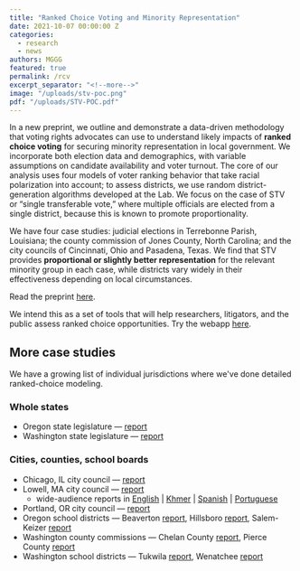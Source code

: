 ```yaml
---
title: "Ranked Choice Voting and Minority Representation"
date: 2021-10-07 00:00:00 Z
categories:
  - research
  - news
authors: MGGG
featured: true
permalink: /rcv
excerpt_separator: "<!--more-->"
image: "/uploads/stv-poc.png"
pdf: "/uploads/STV-POC.pdf"
---
```


In a new preprint, we outline and demonstrate a data-driven methodology that voting rights advocates can use to understand likely impacts of **ranked choice voting** for securing minority representation in local government. We incorporate both election data and demographics, with variable assumptions on candidate availability and voter turnout. The core of our analysis uses four models of voter ranking behavior that take racial polarization into account; to assess districts, we use random district-generation algorithms developed at the Lab. We focus on the case of STV or “single transferable vote,” where multiple officials are elected from a single district, because this is known to promote proportionality.

<!--more-->

We have four case studies: judicial elections in Terrebonne Parish, Louisiana; the county commission of Jones County, North Carolina; and the city councils of Cincinnati, Ohio and Pasadena, Texas. We find that STV provides **proportional or slightly better representation** for the relevant minority group in each case, while districts vary widely in their effectiveness depending on local circumstances.

Read the preprint [here](https://papers.ssrn.com/sol3/papers.cfm?abstract_id=3778021).  

We intend this as a set of tools that will help researchers, litigators, and the public assess ranked choice opportunities.  Try the webapp [here](https://mggg.github.io/rcv-webapp).

## More case studies
We have a growing list of individual jurisdictions where we've done detailed ranked-choice modeling.  

### Whole states

* Oregon state legislature &mdash; [report](https://mggg.org/publications/Oregon.pdf)
* Washington state legislature &mdash; [report](https://mggg.org/publications/Washington.pdf)

### Cities, counties, school boards

* Chicago, IL city council &mdash; [report](https://mggg.org/publications/Chicago.pdf)
* Lowell, MA city council &mdash;  [report](https://mggg.org/publications/Lowell-Detailed-Report.pdf)
  * wide-audience reports in [English](https://mggg.org/publications/Lowell-Report.pdf) | [Khmer](https://mggg.org/publications/Lowell-Report_KH.pdf) | [Spanish](https://mggg.org/publications/Lowell-Report_SP.pdf) | [Portuguese](https://mggg.org/publications/Lowell-Report_PT.pdf)
* Portland, OR city council &mdash; [report](https://mggg.org/publications/Portland.pdf)
* Oregon school districts &mdash; Beaverton [report](https://mggg.org/publications/Beaverton.pdf), Hillsboro [report](https://mggg.org/publications/Hillsboro.pdf), Salem-Keizer [report](https://mggg.org/publications/Salem_Keizer.pdf)
* Washington county commissions &mdash; Chelan County [report](https://mggg.org/publications/Chelan_County.pdf), Pierce County  [report](https://mggg.org/publications/Pierce_County.pdf)
* Washington school districts &mdash;  Tukwila [report](https://mggg.org/publications/Tukwila.pdf), Wenatchee [report](https://mggg.org/publications/Wenatchee.pdf)

